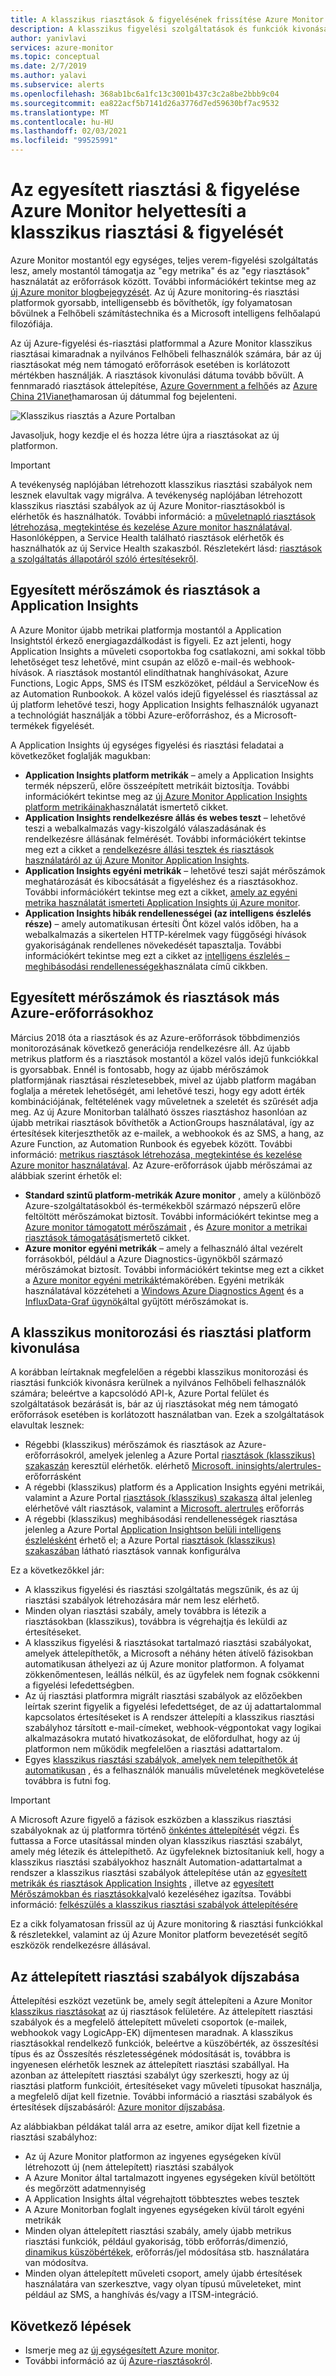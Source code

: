 ```yaml
---
title: A klasszikus riasztások & figyelésének frissítése Azure Monitor
description: A klasszikus figyelési szolgáltatások és funkciók kivonásának leírása, amely korábban a riasztások (klasszikus) alatt Azure Portal látható.
author: yanivlavi
services: azure-monitor
ms.topic: conceptual
ms.date: 2/7/2019
ms.author: yalavi
ms.subservice: alerts
ms.openlocfilehash: 368ab1bc6a1fc13c3001b437c3c2a8be2bbb9c04
ms.sourcegitcommit: ea822acf5b7141d26a3776d7ed59630bf7ac9532
ms.translationtype: MT
ms.contentlocale: hu-HU
ms.lasthandoff: 02/03/2021
ms.locfileid: "99525991"
---
```

# <a name="unified-alerting--monitoring-in-azure-monitor-replaces-classic-alerting--monitoring"></a>Az egyesített riasztási & figyelése Azure Monitor helyettesíti a klasszikus riasztási & figyelését

Azure Monitor mostantól egy egységes, teljes verem-figyelési szolgáltatás lesz, amely mostantól támogatja az "egy metrika" és az "egy riasztások" használatát az erőforrások között. További információkért tekintse meg az [új Azure monitor blogbejegyzését](https://azure.microsoft.com/blog/new-full-stack-monitoring-capabilities-in-azure-monitor/). Az új Azure monitoring-és riasztási platformok gyorsabb, intelligensebb és bővíthetők, így folyamatosan bővülnek a Felhőbeli számítástechnika és a Microsoft intelligens felhőalapú filozófiája.

Az új Azure-figyelési és-riasztási platformmal a Azure Monitor klasszikus riasztásai kimaradnak a nyilvános Felhőbeli felhasználók számára, bár az új riasztásokat még nem támogató erőforrások esetében is korlátozott mértékben használják. A riasztások kivonulási dátuma tovább bővült. A fennmaradó riasztások áttelepítése, [Azure Government a felhő](../../azure-government/documentation-government-welcome.md)és az [Azure China 21Vianet](https://docs.azure.cn/)hamarosan új dátummal fog bejelenteni.

 ![Klasszikus riasztás a Azure Portalban](media/monitoring-classic-retirement/monitor-alert-screen2.png) 

Javasoljuk, hogy kezdje el és hozza létre újra a riasztásokat az új platformon.

> [!IMPORTANT]
> A tevékenység naplójában létrehozott klasszikus riasztási szabályok nem lesznek elavultak vagy migrálva. A tevékenység naplójában létrehozott klasszikus riasztási szabályok az új Azure Monitor-riasztásokból is elérhetők és használhatók. További információ: a [műveletnapló riasztások létrehozása, megtekintése és kezelése Azure monitor használatával](./alerts-activity-log.md). Hasonlóképpen, a Service Health található riasztások elérhetők és használhatók az új Service Health szakaszból. Részletekért lásd: [riasztások a szolgáltatás állapotáról szóló értesítésekről](../../service-health/alerts-activity-log-service-notifications-portal.md).

## <a name="unified-metrics-and-alerts-in-application-insights"></a>Egyesített mérőszámok és riasztások a Application Insights

A Azure Monitor újabb metrikai platformja mostantól a Application Insightstól érkező energiagazdálkodást is figyeli. Ez azt jelenti, hogy Application Insights a műveleti csoportokba fog csatlakozni, ami sokkal több lehetőséget tesz lehetővé, mint csupán az előző e-mail-és webhook-hívások. A riasztások mostantól elindíthatnak hanghívásokat, Azure Functions, Logic Apps, SMS és ITSM eszközöket, például a ServiceNow és az Automation Runbookok. A közel valós idejű figyeléssel és riasztással az új platform lehetővé teszi, hogy Application Insights felhasználók ugyanazt a technológiát használják a többi Azure-erőforráshoz, és a Microsoft-termékek figyelését.

A Application Insights új egységes figyelési és riasztási feladatai a következőket foglalják magukban:

- **Application Insights platform metrikák** – amely a Application Insights termék népszerű, előre összeépített metrikáit biztosítja. További információkért tekintse meg az [új Azure Monitor Application Insights platform metrikáinak](../app/pre-aggregated-metrics-log-metrics.md#pre-aggregated-metrics)használatát ismertető cikket.
- **Application Insights rendelkezésre állás és webes teszt** – lehetővé teszi a webalkalmazás vagy-kiszolgáló válaszadásának és rendelkezésre állásának felmérését. További információkért tekintse meg ezt a cikket a [rendelkezésre állási tesztek és riasztások használatáról az új Azure Monitor Application Insights](../app/monitor-web-app-availability.md).
- **Application Insights egyéni metrikák** – lehetővé teszi saját mérőszámok meghatározását és kibocsátását a figyeléshez és a riasztásokhoz. További információkért tekintse meg ezt a cikket, [amely az egyéni metrika használatát ismerteti Application Insights új Azure monitor](../app/pre-aggregated-metrics-log-metrics.md#custom-metrics-dimensions-and-pre-aggregation).
- **Application Insights hibák rendellenességei (az intelligens észlelés része)** – amely automatikusan értesíti Önt közel valós időben, ha a webalkalmazás a sikertelen HTTP-kérelmek vagy függőségi hívások gyakoriságának rendellenes növekedését tapasztalja. További információkért tekintse meg ezt a cikket az [intelligens észlelés – meghibásodási rendellenességek](../app/proactive-failure-diagnostics.md)használata című cikkben.

## <a name="unified-metrics-and-alerts-for-other-azure-resources"></a>Egyesített mérőszámok és riasztások más Azure-erőforrásokhoz

Március 2018 óta a riasztások és az Azure-erőforrások többdimenziós monitorozásának következő generációja rendelkezésre áll. Az újabb metrikus platform és a riasztások mostantól a közel valós idejű funkciókkal is gyorsabbak. Ennél is fontosabb, hogy az újabb mérőszámok platformjának riasztásai részletesebbek, mivel az újabb platform magában foglalja a méretek lehetőségét, ami lehetővé teszi, hogy egy adott érték kombinációjának, feltételének vagy műveletnek a szeletét és szűrését adja meg. Az új Azure Monitorban található összes riasztáshoz hasonlóan az újabb metrikai riasztások bővíthetők a ActionGroups használatával, így az értesítések kiterjeszthetők az e-mailek, a webhookok és az SMS, a hang, az Azure Function, az Automation Runbook és egyebek között. További információ: [metrikus riasztások létrehozása, megtekintése és kezelése Azure monitor használatával](./alerts-metric.md).
Az Azure-erőforrások újabb mérőszámai az alábbiak szerint érhetők el:

- **Standard szintű platform-metrikák Azure monitor** , amely a különböző Azure-szolgáltatásokból és-termékekből származó népszerű előre feltöltött mérőszámokat biztosít. További információkért tekintse meg a [Azure monitor támogatott mérőszámait](./alerts-metric-near-real-time.md#metrics-and-dimensions-supported) , és [Azure monitor a metrikai riasztások támogatását](./alerts-metric-overview.md#supported-resource-types-for-metric-alerts)ismertető cikket.
- **Azure monitor egyéni metrikák** – amely a felhasználó által vezérelt forrásokból, például a Azure Diagnostics-ügynökből származó mérőszámokat biztosít. További információkért tekintse meg ezt a cikket a [Azure monitor egyéni metrikák](./metrics-custom-overview.md)témakörében. Egyéni metrikák használatával közzéteheti a [Windows Azure Diagnostics Agent](./collect-custom-metrics-guestos-resource-manager-vm.md) és a [InfluxData-Graf ügynök](./collect-custom-metrics-linux-telegraf.md)által gyűjtött mérőszámokat is.

## <a name="retirement-of-classic-monitoring-and-alerting-platform"></a>A klasszikus monitorozási és riasztási platform kivonulása

A korábban leírtaknak megfelelően a régebbi klasszikus monitorozási és riasztási funkciók kivonásra kerülnek a nyilvános Felhőbeli felhasználók számára; beleértve a kapcsolódó API-k, Azure Portal felület és szolgáltatások bezárását is, bár az új riasztásokat még nem támogató erőforrások esetében is korlátozott használatban van. Ezek a szolgáltatások elavultak lesznek:

- Régebbi (klasszikus) mérőszámok és riasztások az Azure-erőforrásokról, amelyek jelenleg a Azure Portal [riasztások (klasszikus) szakaszán](./alerts-classic.overview.md) keresztül elérhetők. elérhető [Microsoft. ininsights/alertrules-](/rest/api/monitor/alertrules) erőforrásként
- A régebbi (klasszikus) platform és a Application Insights egyéni metrikái, valamint a Azure Portal [riasztások (klasszikus) szakasza](./alerts-classic.overview.md) által jelenleg elérhetővé vált riasztások, valamint a [Microsoft. alertrules](/rest/api/monitor/alertrules) erőforrás
- A régebbi (klasszikus) meghibásodási rendellenességek riasztása jelenleg a Azure Portal [Application Insightson belüli intelligens észlelésként](../app/proactive-diagnostics.md) érhető el; a Azure Portal [riasztások (klasszikus) szakaszában](./alerts-classic.overview.md) látható riasztások vannak konfigurálva

Ez a következőkkel jár:

- A klasszikus figyelési és riasztási szolgáltatás megszűnik, és az új riasztási szabályok létrehozására már nem lesz elérhető.
- Minden olyan riasztási szabály, amely továbbra is létezik a riasztásokban (klasszikus), továbbra is végrehajtja és leküldi az értesítéseket.
- A klasszikus figyelési & riasztásokat tartalmazó riasztási szabályokat, amelyek áttelepíthetők, a Microsoft a néhány héten átívelő fázisokban automatikusan áthelyezi az új Azure monitor platformon. A folyamat zökkenőmentesen, leállás nélkül, és az ügyfelek nem fognak csökkenni a figyelési lefedettségben.
- Az új riasztási platformra migrált riasztási szabályok az előzőekben leírtak szerint figyelik a figyelési lefedettséget, de az új adattartalommal kapcsolatos értesítéseket is A rendszer áttelepíti a klasszikus riasztási szabályhoz társított e-mail-címeket, webhook-végpontokat vagy logikai alkalmazásokra mutató hivatkozásokat, de előfordulhat, hogy az új platformon nem működik megfelelően a riasztási adattartalom.
- Egyes [klasszikus riasztási szabályok, amelyek nem telepíthetők át automatikusan](alerts-understand-migration.md#manually-migrating-classic-alerts-to-newer-alerts) , és a felhasználók manuális műveletének megkövetelése továbbra is futni fog.

> [!IMPORTANT]
> A Microsoft Azure figyelő a fázisok eszközben a klasszikus riasztási szabályoknak az új platformra történő [önkéntes áttelepítését](alerts-using-migration-tool.md) végzi. És futtassa a Force utasítással minden olyan klasszikus riasztási szabályt, amely még létezik és áttelepíthető. Az ügyfeleknek biztosítaniuk kell, hogy a klasszikus riasztási szabályokhoz használt Automation-adattartalmat a rendszer a klasszikus riasztási szabályok áttelepítése után az [egyesített metrikák és riasztások Application Insights](#unified-metrics-and-alerts-in-application-insights) , illetve az [egyesített Mérőszámokban és riasztásokkal](#unified-metrics-and-alerts-for-other-azure-resources)való kezeléséhez igazítsa. További információ: [felkészülés a klasszikus riasztási szabályok áttelepítésére](alerts-prepare-migration.md)

Ez a cikk folyamatosan frissül az új Azure monitoring & riasztási funkciókkal & részletekkel, valamint az új Azure Monitor platform bevezetését segítő eszközök rendelkezésre állásával.

## <a name="pricing-for-migrated-alert-rules"></a>Az áttelepített riasztási szabályok díjszabása

Áttelepítési eszközt vezetünk be, amely segít áttelepíteni a Azure Monitor [klasszikus riasztásokat](./alerts-classic.overview.md) az új riasztások felületére. Az áttelepített riasztási szabályok és a megfelelő áttelepített műveleti csoportok (e-mailek, webhookok vagy LogicApp-EK) díjmentesen maradnak. A klasszikus riasztásokkal rendelkező funkciók, beleértve a küszöbérték, az összesítési típus és az Összesítés részletességének módosítását is, továbbra is ingyenesen elérhetők lesznek az áttelepített riasztási szabállyal. Ha azonban az áttelepített riasztási szabályt úgy szerkeszti, hogy az új riasztási platform funkcióit, értesítéseket vagy műveleti típusokat használja, a megfelelő díjat kell fizetnie. További információ a riasztási szabályok és értesítések díjszabásáról: [Azure monitor díjszabása](https://azure.microsoft.com/pricing/details/monitor/).

Az alábbiakban példákat talál arra az esetre, amikor díjat kell fizetnie a riasztási szabályhoz:

- Az új Azure Monitor platformon az ingyenes egységeken kívül létrehozott új (nem áttelepített) riasztási szabályok
- A Azure Monitor által tartalmazott ingyenes egységeken kívül betöltött és megőrzött adatmennyiség
- A Application Insights által végrehajtott többtesztes webes tesztek
- A Azure Monitorban foglalt ingyenes egységeken kívül tárolt egyéni metrikák
- Minden olyan áttelepített riasztási szabály, amely újabb metrikus riasztási funkciók, például gyakoriság, több erőforrás/dimenzió, [dinamikus küszöbértékek](alerts-dynamic-thresholds.md), erőforrás/jel módosítása stb. használatára van módosítva.
- Minden olyan áttelepített műveleti csoport, amely újabb értesítések használatára van szerkesztve, vagy olyan típusú műveleteket, mint például az SMS, a hanghívás és/vagy a ITSM-integráció.

## <a name="next-steps"></a>Következő lépések

* Ismerje meg az [új egységesített Azure monitor](../overview.md).
* További információ az új [Azure-riasztásokról](./alerts-overview.md).

